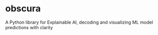 # obscura
A Python library for Explainable AI, decoding and visualizing ML model predictions with clarity
